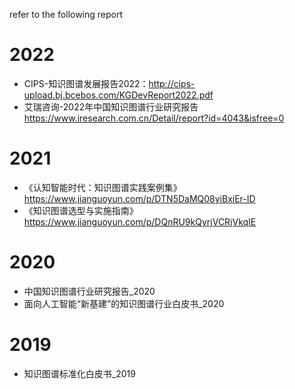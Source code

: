 refer to the following report

# 2022
* CIPS-知识图谱发展报告2022：http://cips-upload.bj.bcebos.com/KGDevReport2022.pdf
* 艾瑞咨询-2022年中国知识图谱行业研究报告 https://www.iresearch.com.cn/Detail/report?id=4043&isfree=0
# 2021
* 《认知智能时代：知识图谱实践案例集》 https://www.jianguoyun.com/p/DTN5DaMQ08yiBxiEr-ID
* 《知识图谱选型与实施指南》https://www.jianguoyun.com/p/DQnRU9kQyrjVCRjVkqIE
# 2020
* 中国知识图谱行业研究报告_2020
* 面向人工智能“新基建”的知识图谱行业白皮书_2020
# 2019 
* 知识图谱标准化白皮书_2019
